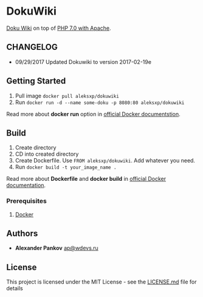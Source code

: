 # DokuWiki 

[Doku Wiki](https://www.dokuwiki.org/) on top of [PHP 7.0 with Apache](https://hub.docker.com/_/php/). 

## CHANGELOG

- 09/29/2017  Updated Dokuwiki to version 2017-02-19e 

## Getting Started

1. Pull image ```docker pull aleksxp/dokuwiki```
1. Run ```docker run -d --name some-doku -p 8080:80 aleksxp/dokuwiki```

Read more about **docker run** option in [official Docker documentstion](https://docs.docker.com/engine/reference/run/).

## Build
1. Create directory
1. CD into created directory
1. Create Dockerfile. Use ```FROM aleksxp/dokuwiki```. Add whatever you need. 
1. Run ```docker build -t your_image_name .```

Read more about **Dockerfile** and **docker build** in  [official Docker documentation](https://docs.docker.com/engine/reference/builder/).

### Prerequisites

1. [Docker](https://docs.docker.com/engine/installation/)


## Authors

* **Alexander Pankov** <ap@wdevs.ru>

## License

This project is licensed under the MIT License - see the [LICENSE.md](LICENSE.md) file for details
